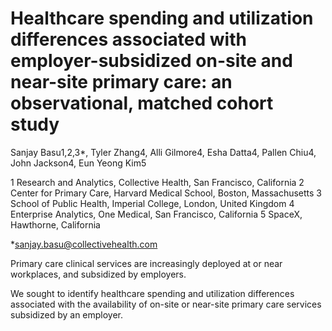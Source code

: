 # Healthcare spending and utilization differences associated with employer-subsidized on-site and near-site primary care: an observational, matched cohort study

 Sanjay Basu1,2,3*, Tyler Zhang4, Alli Gilmore4, Esha Datta4, 
Pallen Chiu4, John Jackson4, Eun Yeong Kim5

1 Research and Analytics, Collective Health, San Francisco, California
2 Center for Primary Care, Harvard Medical School, Boston, Massachusetts
3 School of Public Health, Imperial College, London, United Kingdom
4 Enterprise Analytics, One Medical, San Francisco, California
5 SpaceX, Hawthorne, California

*sanjay.basu@collectivehealth.com

Primary care clinical services are increasingly deployed at or near workplaces, and subsidized by employers.

We sought to identify healthcare spending and utilization differences associated with the availability of on-site or near-site primary care services subsidized by an employer.
